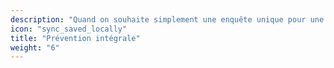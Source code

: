 ```yaml
---
description: "Quand on souhaite simplement une enquête unique pour une prévention large, le MRI est une bonne option car il couvre de nombreux risques différents."
icon: "sync_saved_locally"
title: "Prévention intégrale"
weight: "6"
---
```


